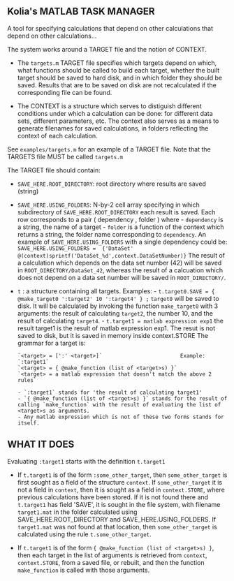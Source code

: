 Kolia's MATLAB TASK MANAGER
---------------------------

A tool for specifying calculations that depend on other calculations that
depend on other calculations...

The system works around a  TARGET  file and the notion of CONTEXT.  
- The `targets.m` TARGET file specifies which targets depend on which,
what functions should be called to build each target, whether the
built target should be saved to hard disk, and in which folder they
should be saved. Results that are to be saved on disk are not
recalculated if the corresponding file can be found.

- The CONTEXT is a structure which serves to distiguish different
conditions under which a calculation can be done: for different data
sets, different parameters, etc. The context also serves as a means to
generate filenames for saved calculations, in folders reflecting the
context of each calculation.

See `examples/targets.m` for an example of a TARGET file. Note that
the TARGETS file MUST be called `targets.m`



The TARGET file should contain:

- `SAVE_HERE.ROOT_DIRECTORY`: root directory where results are saved (string)

- `SAVE_HERE.USING_FOLDERS`: N-by-2 cell array specifying in which
      subdirectory of `SAVE_HERE.ROOT_DIRECTORY` each result is saved.
      Each row corresponds to a pair  ( dependency , folder ) where
      - `dependency` is a string, the name of a target
      - `folder` is a function of the context which returns a string, the
         folder name corresponding to `dependency`.
      An example of `SAVE_HERE.USING_FOLDERS` with a single dependency
      could be:
      `SAVE_HERE.USING_FOLDERS = 
          {'DataSet'  @(context)sprintf('DataSet_%d',context.DataSetNumber)}`
      The result of a calculation which depends on the data set number (42)
      will be saved in `ROOT_DIRECTORY/DataSet_42`, whereas the result of a
      calcuation which does not depend on a data set number will be saved
      in `ROOT_DIRECTORY/`.

- `t` :  a structure containing all targets. Examples:
      - `t.target0.SAVE = { @make_target0 ':target2' 10 ':target4' } ;`
          `target0` will be saved to disk. It will be calculated by
          invoking the function `make_target0` with 3 arguments: the
          result of calculating `target2`, the number 10, and the result
          of calculating `target4`.
      - `t.target1 = matlab expression exp1`
          the result target1 is the result of matlab expression exp1. The
          resut is not saved to disk, but it is saved in memory inside
          context.STORE
      The grammar for a target is:

      `<target> = [':' <target>]`                         Example: `:target1`
      `<target> = { @make_function (list of <target>s) }`
      `<target> = a matlab expression that doesn't match the above 2 rules`

      - `:target1` stands for 'the result of calculating target1'
      - `{ @make_function (list of <target>s) }` stands for the result of
      calling `make_function` with the result of evaluating the list of
      <target>s as arguments.
      - Any matlab expression which is not of these two forms stands for
      itself.



WHAT IT DOES
------------

  Evaluating `:target1` starts with the definition `t.target1`

- If `t.target1` is of the form  `:some_other_target`, then
  `some_other_target` is first sought as a field of the structure `context`. 
  If `some_other_target` it is not a field in `context`, then
  it is sought as a field in `context.STORE`, where previous calculations
  have been stored. If it is not found there and `t.target1` has field
  'SAVE', it is sought in the file system, with filename `target1.mat` in
  the folder calculated using SAVE_HERE.ROOT_DIRECTORY and
  SAVE_HERE.USING_FOLDERS. If `target1.mat` was not found at that
  location, then `some_other_target` is calculated using the rule
  `t.some_other_target`.

- If `t.target1` is of the form `{ @make_function (list of <target>s) }`,
  then each target in the list of arguments is retrieved from `context`,
  `context.STORE`, from a saved file, or rebuilt, and then the function
  `make_function` is called with those arguments.
